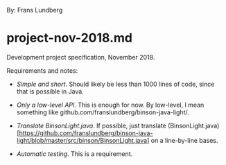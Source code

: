 By: Frans Lundberg


project-nov-2018.md
===================

Development project specification, November 2018. 

Requirements and notes:

* *Simple and short*. Should likely be less than 1000 lines of code, since that is possible in Java.

* *Only a low-level API*. This is enough for now. By low-level, I mean something like github.com/franslundberg/binson-java-light/.

* *Translate BinsonLight.java*. If possible, just translate (BinsonLight.java)[https://github.com/franslundberg/binson-java-light/blob/master/src/binson/BinsonLight.java]
  on a line-by-line bases.

* *Automatic testing*. This is a requirement.


